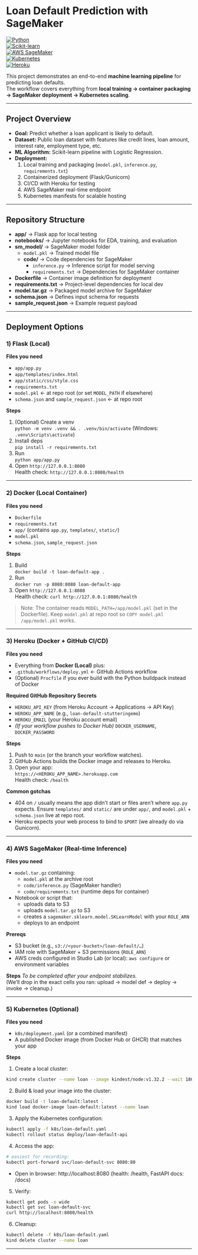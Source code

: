 # Loan Default Prediction with SageMaker  

[![Python](https://img.shields.io/badge/Python-3.9%2B-blue.svg)](https://www.python.org/)  
[![Scikit-learn](https://img.shields.io/badge/Scikit--learn-1.5.1-orange.svg)](https://scikit-learn.org/stable/)  
[![AWS SageMaker](https://img.shields.io/badge/AWS-SageMaker-yellow.svg)](https://aws.amazon.com/sagemaker/)  
[![Kubernetes](https://img.shields.io/badge/Kubernetes-Deployment-blue.svg)](https://kubernetes.io/)  
[![Heroku](https://img.shields.io/badge/Heroku-CI%2FCD-purple.svg)](https://www.heroku.com/)  

This project demonstrates an end-to-end **machine learning pipeline** for predicting loan defaults.  
The workflow covers everything from **local training → container packaging → SageMaker deployment → Kubernetes scaling**.  

---

## Project Overview  
- **Goal:** Predict whether a loan applicant is likely to default.  
- **Dataset:** Public loan dataset with features like credit lines, loan amount, interest rate, employment type, etc.  
- **ML Algorithm:** Scikit-learn pipeline with Logistic Regression.  
- **Deployment:**  
  1. Local training and packaging (`model.pkl`, `inference.py`, `requirements.txt`)  
  2. Containerized deployment (Flask/Gunicorn)  
  3. CI/CD with Heroku for testing  
  4. AWS SageMaker real-time endpoint  
  5. Kubernetes manifests for scalable hosting  

---

## Repository Structure  

- **app/** → Flask app for local testing  
- **notebooks/** → Jupyter notebooks for EDA, training, and evaluation  
- **sm_model/** → SageMaker model folder  
  - `model.pkl` → Trained model file  
  - **code/** → Code dependencies for SageMaker  
    - `inference.py` → Inference script for model serving  
    - `requirements.txt` → Dependencies for SageMaker container  
- **Dockerfile** → Container image definition for deployment  
- **requirements.txt** → Project-level dependencies for local dev  
- **model.tar.gz** → Packaged model archive for SageMaker  
- **schema.json** → Defines input schema for requests  
- **sample_request.json** → Example request payload  

---

## Deployment Options  

### 1) Flask (Local)

**Files you need**
- `app/app.py`
- `app/templates/index.html`
- `app/static/css/style.css`
- `requirements.txt`
- `model.pkl`  ← at repo root (or set `MODEL_PATH` if elsewhere)
- `schema.json` and `sample_request.json`  ← at repo root

**Steps**
1. (Optional) Create a venv  
   `python -m venv .venv && . .venv/bin/activate` (Windows: `.venv\Scripts\activate`)
2. Install deps  
   `pip install -r requirements.txt`
3. Run  
   `python app/app.py`
4. Open `http://127.0.0.1:8080`  
   Health check: `http://127.0.0.1:8080/health`

---

### 2) Docker (Local Container)

**Files you need**
- `Dockerfile`
- `requirements.txt`
- `app/` (contains `app.py`, `templates/`, `static/`)
- `model.pkl`
- `schema.json`, `sample_request.json`

**Steps**
1. Build  
   `docker build -t loan-default-app .`
2. Run  
   `docker run -p 8080:8080 loan-default-app`
3. Open `http://127.0.0.1:8080`  
   Health check: `curl http://127.0.0.1:8080/health`

> Note: The container reads `MODEL_PATH=/app/model.pkl` (set in the Dockerfile). Keep `model.pkl` at repo root so `COPY model.pkl /app/model.pkl` works.

---

### 3) Heroku (Docker + GitHub CI/CD)

**Files you need**
- Everything from **Docker (Local)** plus:
- `.github/workflows/deploy.yml`  ← GitHub Actions workflow
- (Optional) `Procfile` if you ever build with the Python buildpack instead of Docker

**Required GitHub Repository Secrets**
- `HEROKU_API_KEY` (from Heroku Account → Applications → API Key)
- `HEROKU_APP_NAME` (e.g., `loan-default-stutteringemo`)
- `HEROKU_EMAIL` (your Heroku account email)
- *(If your workflow pushes to Docker Hub)* `DOCKER_USERNAME`, `DOCKER_PASSWORD`

**Steps**
1. Push to `main` (or the branch your workflow watches).  
2. GitHub Actions builds the Docker image and releases to Heroku.  
3. Open your app:  
   `https://<HEROKU_APP_NAME>.herokuapp.com`  
   Health check: `/health`

**Common gotchas**
- 404 on `/` usually means the app didn’t start or files aren’t where `app.py` expects. Ensure `templates/` and `static/` are under `app/`, and `model.pkl` + `schema.json` live at repo root.
- Heroku expects your web process to bind to `$PORT` (we already do via Gunicorn).

---

### 4) AWS SageMaker (Real-time Inference)

**Files you need**
- `model.tar.gz` containing:  
  - `model.pkl` at the archive root  
  - `code/inference.py` (SageMaker handler)  
  - `code/requirements.txt` (runtime deps for container)
- Notebook or script that:
  - uploads data to S3
  - uploads `model.tar.gz` to S3
  - creates a `sagemaker.sklearn.model.SKLearnModel` with your `ROLE_ARN`
  - deploys to an endpoint

**Prereqs**
- S3 bucket (e.g., `s3://<your-bucket>/loan-default/…`)  
- IAM role with SageMaker + S3 permissions (`ROLE_ARN`)  
- AWS creds configured in Studio Lab (or local): `aws configure` or environment variables

**Steps**
_To be completed after your endpoint stabilizes._  
(We’ll drop in the exact cells you ran: upload → model def → deploy → invoke → cleanup.)

---

### 5) Kubernetes (Optional)

**Files you need**
- `k8s/deployment.yaml` (or a combined manifest)
- A published Docker image (from Docker Hub or GHCR) that matches your app

**Steps**
1. Create a local cluster:
```bash
kind create cluster --name loan --image kindest/node:v1.32.2 --wait 180s
```
2. Build & load your image into the cluster:
```bash
docker build -t loan-default:latest .
kind load docker-image loan-default:latest --name loan
```

3. Apply the Kubernetes configuration:
```bash
kubectl apply -f k8s/loan-default.yaml
kubectl rollout status deploy/loan-default-api
```

4. Access the app:
```bash
# easiest for recording:
kubectl port-forward svc/loan-default-svc 8080:80
```
- Open in browser: http://localhost:8080     (health: /health, FastAPI docs: /docs)

5. Verify:
```bash
kubectl get pods -o wide
kubectl get svc loan-default-svc
curl http://localhost:8080/health
```

6. Cleanup:
```bash
kubectl delete -f k8s/loan-default.yaml
kind delete cluster --name loan
```

---
